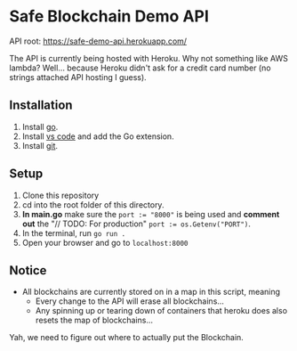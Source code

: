# Safe Blockchain Demo API

API root: https://safe-demo-api.herokuapp.com/

The API is currently being hosted with Heroku. Why not something like AWS lambda? Well... because Heroku didn't ask for a credit card number (no strings attached API hosting I guess).

## Installation
  1. Install [go](https://golang.org/doc/install).
  2. Install [vs code](https://code.visualstudio.com/download) and add the Go extension.
  3. Install [git](https://git-scm.com/book/en/v2/Getting-Started-Installing-Git).

## Setup
  1. Clone this repository
  2. cd into the root folder of this directory.
  3. __In main.go__ make sure the `port := "8000"` is being used and  __comment out__ the "// TODO: For production" `port := os.Getenv("PORT")`.
  4. In the terminal, run `go run .`
  5. Open your browser and go to `localhost:8000`


## Notice
  * All blockchains are currently stored on in a map in this script, meaning 
      * Every change to the API will erase all blockchains... 
      * Any spinning up or tearing down of containers that heroku does also resets the map of blockchains...

  Yah, we need to figure out where to actually put the Blockchain.


